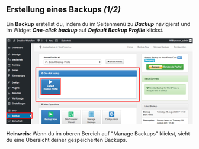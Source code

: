 ## Erstellung eines Backups *(1/2)*

Ein **Backup** erstellst du, indem du im Seitenmenü zu _**Backup**_ navigierst und im Widget _**One-click backup**_ auf _**Default Backup Profile**_ klickst.

![image](./assets/create_1.jpg)

**Heinweis**: Wenn du im oberen Bereich auf "Manage Backups" klickst, sieht du eine Übersicht deiner gespeicherten Backups.
